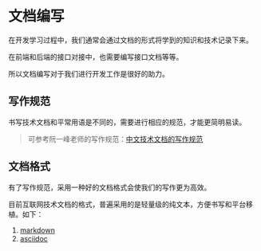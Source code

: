 # 文档编写

在开发学习过程中，我们通常会通过文档的形式将学到的知识和技术记录下来。

在前端和后端的接口对接中，也需要编写接口文档等等。

所以文档编写对于我们进行开发工作是很好的助力。

## 写作规范

书写技术文档和平常用语是不同的，需要进行相应的规范，才能更简明易读。

> 可参考阮一峰老师的写作规范：[中文技术文档的写作规范](https://github.com/ruanyf/document-style-guide)

## 文档格式

有了写作规范，采用一种好的文档格式会使我们的写作更为高效。

目前互联网技术文档的格式，普遍采用的是轻量级的纯文本，方便书写和平台移植。如下：

1. [markdown](1-markdown)
2. [asciidoc](2-asciidoc)